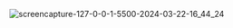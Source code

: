 ![screencapture-127-0-0-1-5500-2024-03-22-16_44_24](https://github.com/BrunoViscardi/FuturoDEV_modulo1_S05/assets/139285339/5e294edc-bee1-41ea-8147-504c3b01170c)
